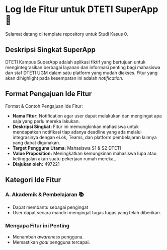 # Log Ide Fitur untuk DTETI SuperApp 🚀

Selamat datang di template repository untuk Studi Kasus 0.

## Deskripsi Singkat SuperApp

DTETI Kampus SuperApp adalah aplikasi fiktif yang bertujuan untuk mengintegrasikan berbagai layanan dan informasi penting bagi mahasiswa dan staf DTETI UGM dalam satu platform yang mudah diakses. Fitur yang akan dihighlight pada kesempatan ini adalah _notification_.

## Format Pengajuan Ide Fitur

Format & Contoh Pengajuan Ide Fitur:

* **Nama Fitur:** Notification agar user dapat melakukan dan mengingat apa saja yang perlu mereka lakukan.
* **Deskripsi Singkat:** Fitur ini memungkinkan mahasiswa untuk mendapatkan notifikasi tiap adanya deadline yang ada melalui integrasinya dengan eLok, Teams, dan platform pembelajaran lainnya yang dapat digunakan.
* **Target Pengguna Utama:** Mahasiswa S1 & S2 DTETI 
* **Value Proposition:** Meningkatkan kemungkinan mahasiswa lupa atau ketinggalan akan suatu pekerjaan rumah mereka,.
* **Diajukan oleh:** 497221

## Kategori Ide Fitur

### A. Akademik & Pembelajaran 📚
- Dapat membantu sebagai pengingat
- User dapat secara mandiri mengingat tugas tugas yang telah diberikan.

### Mengapa Fitur ini Penting
- Menambah _awareness_ pengguna.
- Memastikan _goal_ pengguna tercapai.

